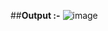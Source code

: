 ##**Output :-**
![image](https://github.com/srj47/Calculator-using-JS/assets/47615573/74030adc-9e6a-4411-a55d-c7bbafded8ba)
